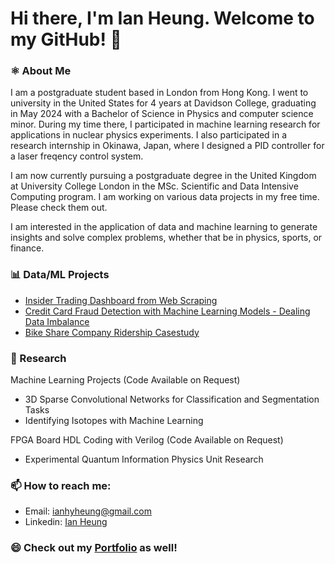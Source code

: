 # Hi there, I'm Ian Heung. Welcome to my GitHub! 👋

### ⚛️ About Me
I am a postgraduate student based in London from Hong Kong. I went to university in the United States for 4 years at Davidson College, graduating in May 2024 with a Bachelor of Science in Physics and computer science minor. During my time there, I participated in machine learning research for applications in nuclear physics experiments. I also participated in a research internship in Okinawa, Japan, where I designed a PID controller for a laser freqency control system.

I am now currently pursuing a postgraduate degree in the United Kingdom at University College London in the MSc. Scientific and Data Intensive Computing program. I am working on various data projects in my free time. Please check them out.

I am interested in the application of data and machine learning to generate insights and solve complex problems, whether that be in physics, sports, or finance.

### 📊 Data/ML Projects
- [Insider Trading Dashboard from Web Scraping](https://github.com/iaheung/insider_transactions_data_scraping)
- [Credit Card Fraud Detection with Machine Learning Models - Dealing Data Imbalance](https://github.com/iaheung/credit_card_fraud_analysis)
- [Bike Share Company Ridership Casestudy](https://github.com/iaheung/cyclistic_casestudy)

### 🔭 Research
Machine Learning Projects (Code Available on Request)
 - 3D Sparse Convolutional Networks for Classification and Segmentation Tasks
 - Identifying Isotopes with Machine Learning

FPGA Board HDL Coding with Verilog (Code Available on Request)
- Experimental Quantum Information Physics Unit Research

### 📫 How to reach me:
- Email: [ianhyheung@gmail.com](mailto:ianhyheung@gmail.com)
- Linkedin: [Ian Heung](https://www.linkedin.com/in/ian-heung-908b0a238/)

### 😄 Check out my [Portfolio](https://iaheung.github.io) as well!

